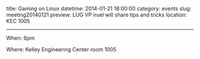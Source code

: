 title: Gaming on Linux
datetime: 2014-01-21 18:00:00
category: events
slug: meeting20140121
preview: LUG VP iruel will share tips and tricks
location: KEC 1005

---

When: 6pm

Where: Kelley Engineering Center room 1005
